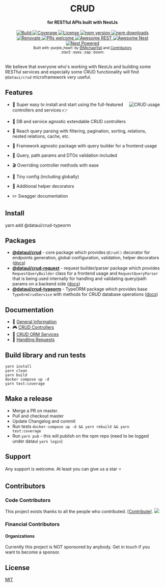 <div align="center">
  <h1>CRUD</h1>
</div>
<div align="center">
  <strong>for RESTful APIs built with NestJs</strong>
</div>

<br />

<div align="center">
  <a href="https://travis-ci.org/gid-oss/dataui-nestjs-crud">
    <img src="https://github.com/gid-oss/dataui-nestjs-crud/workflows/Tests/badge.svg" alt="Build" />
  </a>
  <a href="https://coveralls.io/github/gid-oss/dataui-nestjs-crud?branch=master">
    <img src="https://coveralls.io/repos/github/gid-oss/dataui-nestjs-crud/badge.svg" alt="Coverage" />
  </a>
  <a href="https://github.com/gid-oss/dataui-nestjs-crud/blob/master/LICENSE">
    <img src="https://img.shields.io/github/license/gid-oss/dataui-nestjs-crud.svg" alt="License" />
  </a>
  <a href="https://www.npmjs.com/package/@dataui/crud">
    <img src="https://img.shields.io/npm/v/@dataui/crud.svg" alt="npm version" />
  </a>
  <a href="https://www.npmjs.com/org/nestjsx">
    <img src="https://img.shields.io/npm/dm/@dataui/crud.svg" alt="npm downloads" />
  </a>
  <a href="https://renovatebot.com/">
    <img src="https://img.shields.io/badge/renovate-enabled-brightgreen.svg" alt="Renovate" />
  </a>
  <a href="http://makeapullrequest.com">
    <img src="https://img.shields.io/badge/PRs-welcome-brightgreen.svg?style=flat-square" alt="PRs welcome" />
  </a>
  <a href="https://github.com/marmelab/awesome-rest#nodejs">
    <img src="https://raw.githubusercontent.com/gid-oss/dataui-nestjs-crud/master/img/awesome-rest.svg?sanitize=true" alt="Awesome REST" />
  </a>
  <a href="https://github.com/juliandavidmr/awesome-nestjs#components--libraries">
    <img src="https://raw.githubusercontent.com/gid-oss/dataui-nestjs-crud/master/img/awesome-nest.svg?sanitize=true" alt="Awesome Nest" />
  </a>
  <a href="https://github.com/nestjs/nest">
    <img src="https://raw.githubusercontent.com/gid-oss/dataui-nestjs-crud/master/img/nest-powered.svg?sanitize=true" alt="Nest Powered" />
  </a>
</div>

<div align="center">
  <sub>Built with :purple_heart: by
  <a href="https://twitter.com/MichaelYali">@MichaelYali</a> and
  <a href="https://github.com/gid-oss/dataui-nestjs-crud/graphs/contributors">
    Contributors
  </a>
  <div align="center">
    :star2: :eyes: :zap: :boom:
  </div>
</div>

<br />

We believe that everyone who's working with NestJs and building some RESTful services and especially some CRUD functionality will find `@dataui/crud` microframework very useful.

## Features

<img align="right" src="https://raw.githubusercontent.com/gid-oss/dataui-nestjs-crud/master/img/crud-usage2.png" alt="CRUD usage" />

- :electric_plug: Super easy to install and start using the full-featured controllers and services :point_right:

- :octopus: DB and service agnostic extendable CRUD controllers

- :mag_right: Reach query parsing with filtering, pagination, sorting, relations, nested relations, cache, etc.

- :telescope: Framework agnostic package with query builder for a frontend usage

- :space_invader: Query, path params and DTOs validation included

- :clapper: Overriding controller methods with ease

- :wrench: Tiny config (including globally)

- :gift: Additional helper decorators

- :pencil2: Swagger documentation

## Install

yarn add @dataui/crud-typeorm

## Packages

- [**@dataui/crud**](https://www.npmjs.com/package/@dataui/crud) - core package which provides `@Crud()` decorator for endpoints generation, global configuration, validation, helper decorators ([docs](https://gid-oss.github.io/dataui-nestjs-crud/controllers/#description))
- [**@dataui/crud-request**](https://www.npmjs.com/package/@dataui/crud-request) - request builder/parser package which provides `RequestQueryBuilder` class for a frontend usage and `RequestQueryParser` that is being used internally for handling and validating query/path params on a backend side ([docs](https://gid-oss.github.io/dataui-nestjs-crud/requests/#frontend-usage))
- [**@dataui/crud-typeorm**](https://www.npmjs.com/package/@dataui/crud-typeorm) - TypeORM package which provides base `TypeOrmCrudService` with methods for CRUD database operations ([docs](https://gid-oss.github.io/dataui-nestjs-crud/service-typeorm/))

## Documentation

- :dart: [General Information](https://gid-oss.github.io/dataui-nestjs-crud/)
- :video_game: [CRUD Controllers](https://gid-oss.github.io/dataui-nestjs-crud/controllers/#description)
- :horse_racing: [CRUD ORM Services](https://gid-oss.github.io/dataui-nestjs-crud/services/)
- :trumpet: [Handling Requests](https://gid-oss.github.io/dataui-nestjs-crud/requests/#description)

## Build library and run tests

```
yarn install
yarn clean
yarn build
docker compose up -d
yarn test:coverage
```

## Make a release

- Merge a PR on master.
- Pull and checkout master
- Update Changelog and commit
- Run tests `docker-compose up -d && yarn rebuild && yarn test:coverage`
- Run `yarn pub` - this will publish on the npm repo (need to be logged under dataui `yarn login`)

## Support

Any support is welcome. At least you can give us a star :star:

## Contributors

### Code Contributors

This project exists thanks to all the people who contributed. [[Contribute](CODE_OF_CONDUCT.md)].
<a href="https://github.com/gid-oss/dataui-nestjs-crud/graphs/contributors"><img src="https://opencollective.com/nestjsx/contributors.svg?width=890&button=false" /></a>

### Financial Contributors

#### Organizations

Currently this project is NOT sponsored by anybody. Get in touch if you want to become a sponsor.

## License

[MIT](LICENSE)

